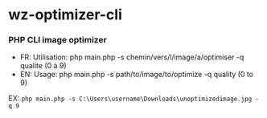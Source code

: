 # wz-optimizer-cli
### PHP CLI image optimizer


- FR: Utilisation: php main.php -s chemin/vers/l/image/a/optimiser -q qualite (0 à 9)
- EN: Usage: php main.php -s path/to/image/to/optimize -q quality (0 to 9)

EX: ```php main.php -s C:\Users\username\Downloads\unoptimizedimage.jpg -q 9```
